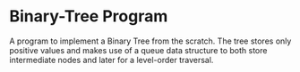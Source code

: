 # Binary-Tree Program 
A program to implement a Binary Tree from the scratch. The tree stores only positive values and makes use of a queue data structure to both store intermediate nodes and later for a level-order traversal. 
